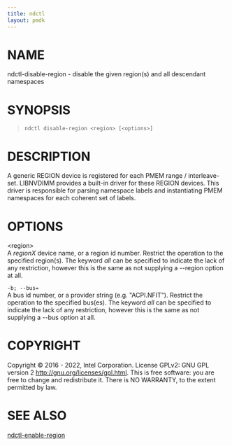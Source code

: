 ```yaml
---
title: ndctl
layout: pmdk
---
```


# NAME

ndctl-disable-region - disable the given region(s) and all descendant
namespaces

# SYNOPSIS

>     ndctl disable-region <region> [<options>]

# DESCRIPTION

A generic REGION device is registered for each PMEM range /
interleave-set. LIBNVDIMM provides a built-in driver for these REGION
devices. This driver is responsible for parsing namespace labels and
instantiating PMEM namespaces for each coherent set of labels.

# OPTIONS

\<region>  
A *regionX* device name, or a region id number. Restrict the operation
to the specified region(s). The keyword *all* can be specified to
indicate the lack of any restriction, however this is the same as not
supplying a --region option at all.

`-b; --bus=`  
A bus id number, or a provider string (e.g. "ACPI.NFIT"). Restrict the
operation to the specified bus(es). The keyword *all* can be specified
to indicate the lack of any restriction, however this is the same as not
supplying a --bus option at all.

# COPYRIGHT

Copyright © 2016 - 2022, Intel Corporation. License GPLv2: GNU GPL
version 2 <http://gnu.org/licenses/gpl.html>. This is free software: you
are free to change and redistribute it. There is NO WARRANTY, to the
extent permitted by law.

# SEE ALSO

[ndctl-enable-region](ndctl-enable-region.md)
